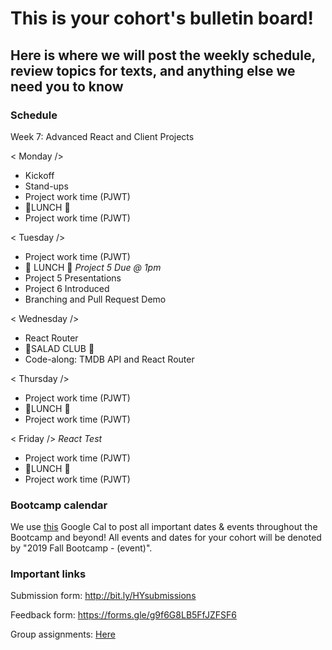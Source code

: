 # This is your cohort's bulletin board! 
## Here is where we will post the weekly schedule, review topics for texts, and anything else we need you to know

### Schedule
Week 7: Advanced React and Client Projects

< Monday /> 
* Kickoff
* Stand-ups
* Project work time (PJWT)
* 🍴LUNCH 🍴
* Project work time (PJWT)


< Tuesday /> 
* Project work time (PJWT)
* 🍴 LUNCH 🍴
_Project 5 Due @ 1pm_
* Project 5 Presentations
* Project 6 Introduced
* Branching and Pull Request Demo


< Wednesday /> 
* React Router
* 🥗SALAD CLUB 🥗
* Code-along: TMDB API and React Router


< Thursday /> 
* Project work time (PJWT)
* 🍴LUNCH 🍴 
* Project work time (PJWT)


< Friday />
_React Test_
* Project work time (PJWT)
* 🍴LUNCH 🍴
* Project work time (PJWT)


### Bootcamp calendar
We use [this](https://calendar.google.com/calendar/embed?src=hackeryou.com_ckj6930nr6kraakaisos09cccs%40group.calendar.google.com&ctz=America%2FToronto) Google Cal to post all important dates & events throughout the Bootcamp and beyond! All events and dates for your cohort will be denoted by "2019 Fall Bootcamp - (event)".

### Important links
Submission form: http://bit.ly/HYsubmissions

Feedback form: https://forms.gle/g9f6G8LB5FfJZFSF6

Group assignments: [Here](https://docs.google.com/spreadsheets/d/12P9pcvsRTf7Qek_FYETltPLghetwuyy5epxRaxqRns4/edit#gid=1112317742)

